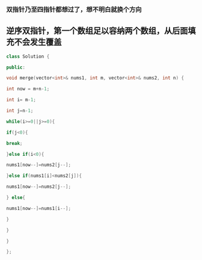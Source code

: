 ### 双指针乃至四指针都想过了，想不明白就换个方向
## 逆序双指针，第一个数组足以容纳两个数组，从后面填充不会发生覆盖
```cpp
class Solution {

public:

void merge(vector<int>& nums1, int m, vector<int>& nums2, int n) {

int now = m+n-1;

int i= m-1;

int j=n-1;

while(i>=0||j>=0){

if(j<0){

break;

}else if(i<0){

nums1[now--]=nums2[j--];

}else if(nums1[i]<nums2[j]){

nums1[now--]=nums2[j--];

} else{

nums1[now--]=nums1[i--];

}

}

}

};
```